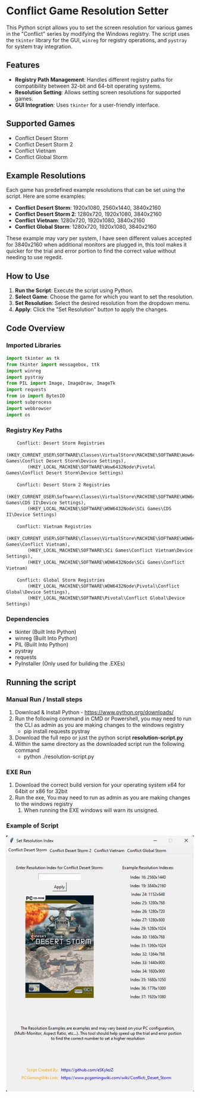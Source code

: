 # Conflict Game Resolution Setter

This Python script allows you to set the screen resolution for various games in the "Conflict" series by modifying the Windows registry. The script uses the `tkinter` library for the GUI, `winreg` for registry operations, and `pystray` for system tray integration.

## Features

- **Registry Path Management**: Handles different registry paths for compatibility between 32-bit and 64-bit operating systems.
- **Resolution Setting**: Allows setting screen resolutions for supported games.
- **GUI Integration**: Uses `tkinter` for a user-friendly interface.

## Supported Games

- Conflict Desert Storm
- Conflict Desert Storm 2
- Conflict Vietnam
- Conflict Global Storm

## Example Resolutions

Each game has predefined example resolutions that can be set using the script. Here are some examples:

- **Conflict Desert Storm**: 1920x1080, 2560x1440, 3840x2160
- **Conflict Desert Storm 2**: 1280x720, 1920x1080, 3840x2160
- **Conflict Vietnam**: 1280x720, 1920x1080, 3840x2160
- **Conflict Global Storm**: 1280x720, 1920x1080, 3840x2160

These example may vary per system, I have seen different values accepted for 3840x2160 when additional monitors are plugged in, this tool makes it quicker for the trial and error portion to find the correct value without needing to use regedit.

## How to Use

1. **Run the Script**: Execute the script using Python.
2. **Select Game**: Choose the game for which you want to set the resolution.
3. **Set Resolution**: Select the desired resolution from the dropdown menu.
4. **Apply**: Click the "Set Resolution" button to apply the changes.

## Code Overview

### Imported Libraries

```python
import tkinter as tk
from tkinter import messagebox, ttk
import winreg
import pystray
from PIL import Image, ImageDraw, ImageTk
import requests
from io import BytesIO
import subprocess
import webbrowser
import os
```

### Registry Key Paths
```
    Conflict: Desert Storm Registries
        (HKEY_CURRENT_USER\SOFTWARE\Classes\VirtualStore\MACHINE\SOFTWARE\Wow6432Node\Pivotal Games\Conflict Desert Storm\Device Settings),
        (HKEY_LOCAL_MACHINE\SOFTWARE\Wow6432Node\Pivotal Games\Conflict Desert Storm\Device Settings)

    Conflict: Desert Storm 2 Registries
        (HKEY_CURRENT_USER\Software\Classes\VirtualStore\MACHINE\SOFTWARE\WOW6432Node\SCi Games\CDS II\Device Settings),
        (HKEY_LOCAL_MACHINE\SOFTWARE\WOW6432Node\SCi Games\CDS II\Device Settings)

    Conflict: Vietnam Registries
        (HKEY_CURRENT_USER\SOFTWARE\Classes\VirtualStore\MACHINE\SOFTWARE\WOW6432Node\SCi Games\Conflict Vietnam),
        (HKEY_LOCAL_MACHINE\SOFTWARE\SCi Games\Conflict Vietnam\Device Settings),
        (HKEY_LOCAL_MACHINE\SOFTWARE\WOW6432Node\SCi Games\Conflict Vietnam)

    Conflict: Global Storm Registries
        (HKEY_LOCAL_MACHINE\SOFTWARE\WOW6432Node\Pivotal\Conflict Global\Device Settings),
        (HKEY_LOCAL_MACHINE\SOFTWARE\Pivotal\Conflict Global\Device Settings)
```

### Dependencies

- tkinter (Built Into Python)
- winreg (Built Into Python)
- PIL (Built Into Python)
- pystray
- requests
- PyInstaller (Only used for building the .EXEs)

## Running the script

### Manual Run / Install steps

1. Download & Install Python - https://www.python.org/downloads/
2. Run the following command in CMD or Powershell, you may need to run the CLI as admin as you are making changes to the windows registry
   - pip install requests pystray
3. Download the full repo or just the python script **resolution-script.py**
4. Within the same directory as the downloaded script run the following command
   - python ./resolution-script.py

### EXE Run

1. Download the correct build version for your operating system x64 for 64bit or x86 for 32bit
2. Run the exe, You may need to run as admin as you are making changes to the windows registry
   1. When running the EXE windows will warn its unsigned.


### Example of Script

![Example of script interface](/images/RI-Example.jpg "RI Example")
